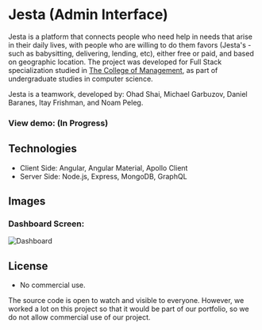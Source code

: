 # Jesta (Admin Interface)

Jesta is a platform that connects people who need help in needs that arise in their daily lives, with people who are willing to do them favors (Jesta's - such as babysitting, delivering, lending, etc), either free or paid, and based on geographic location.
The project was developed for Full Stack specialization studied in [The College of Management](https://english.colman.ac.il/), as part of undergraduate studies in computer science.

Jesta is a teamwork, developed by: Ohad Shai, Michael Garbuzov, Daniel Baranes, Itay Frishman, and Noam Peleg.

### View demo: (In Progress)

## Technologies
- Client Side: Angular, Angular Material, Apollo Client
- Server Side: Node.js, Express, MongoDB, GraphQL

## Images
### Dashboard Screen:
![Dashboard](https://user-images.githubusercontent.com/72609649/169498737-38e91388-f94f-403b-9032-95950cc500c7.png)

## License
- No commercial use.

The source code is open to watch and visible to everyone. However, we worked a lot on this project so that it would be part of our portfolio, so we do not allow commercial use of our project.
